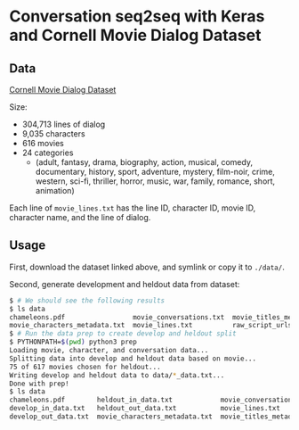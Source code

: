 
# Conversation seq2seq with Keras and Cornell Movie Dialog Dataset

## Data

[Cornell Movie Dialog Dataset](https://www.cs.cornell.edu/~cristian/Cornell_Movie-Dialogs_Corpus.html)

Size:

- 304,713 lines of dialog
- 9,035 characters
- 616 movies
- 24 categories
  - (adult, fantasy, drama, biography, action, musical, comedy, documentary, history, sport, adventure, mystery, film-noir, crime, western, sci-fi, thriller, horror, music, war, family, romance, short, animation)


Each line of `movie_lines.txt` has the line ID, character ID, movie ID, character name, and the line of dialog.

## Usage

First, download the dataset linked above, and symlink or copy it to `./data/`.

Second, generate development and heldout data from dataset:

```bash
$ # We should see the following results
$ ls data
chameleons.pdf                 movie_conversations.txt  movie_titles_metadata.txt  README.txt
movie_characters_metadata.txt  movie_lines.txt          raw_script_urls.txt
$ # Run the data prep to create develop and heldout split
$ PYTHONPATH=$(pwd) python3 prep
Loading movie, character, and conversation data...
Splitting data into develop and heldout data based on movie...
75 of 617 movies chosen for heldout...
Writing develop and heldout data to data/*_data.txt...
Done with prep!
$ ls data
chameleons.pdf        heldout_in_data.txt            movie_conversations.txt    raw_script_urls.txt
develop_in_data.txt   heldout_out_data.txt           movie_lines.txt            README.txt
develop_out_data.txt  movie_characters_metadata.txt  movie_titles_metadata.txt
```
